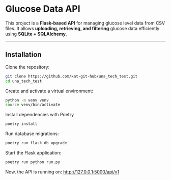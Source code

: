 # Glucose Data API

This project is a **Flask-based API** for managing glucose level data from CSV files. It allows **uploading, retrieving, and filtering** glucose data efficiently using **SQLite + SQLAlchemy**.

---

## Installation

Clone the repository:
```sh
git clone https://github.com/kat-git-hub/una_tech_test.git
cd una_tech_test
```
Create and activate a virtual environment:
```sh
python -m venv venv
source venv/bin/activate
```
Install dependencies with Poetry
```sh
poetry install
```
Run database migrations:
```sh
poetry run flask db upgrade
```
Start the Flask application:
```sh
poetry run python run.py
```

Now, the API is running on:
http://127.0.0.1:5000/api/v1
